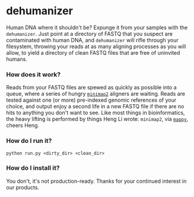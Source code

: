 # dehumanizer
Human DNA where it shouldn't be? Expunge it from your samples with the `dehumanizer`. Just point at a directory of FASTQ that you suspect are contaminated with human DNA, and `dehumanizer` will rifle through your filesystem, throwing your reads at as many aligning processes as you will allow, to yield a directory of clean FASTQ files that are free of uninvited humans.

### How does it work?
Reads from your FASTQ files are spewed as quickly as possible into a queue, where a series of hungry [`minimap2`](https://github.com/lh3/minimap2) aligners are waiting. Reads are tested against one (or more) pre-indexed genomic references of your choice, and output enjoy a second life in a new FASTQ file if there are no hits to anything you don't want to see. Like most things in bioinformatics, the heavy lifting is performed by things Heng Li wrote: `minimap2`, via [`mappy`](https://pypi.org/project/mappy/), cheers Heng.

### How do I run it?
```python run.py <dirty_dir> <clean_dir>```

### How do I install it?
You don't, it's not production-ready. Thanks for your continued interest in our products.
